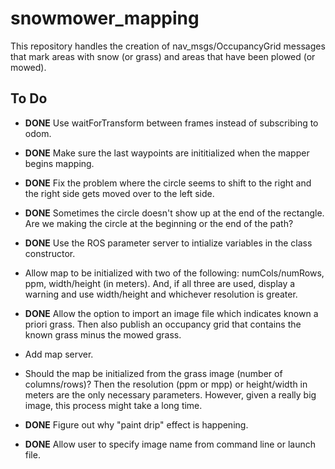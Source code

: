 # snowmower_mapping
This repository handles the creation of nav_msgs/OccupancyGrid messages that mark areas with snow (or grass) and areas that have been plowed (or mowed).

## To Do
* **DONE** Use waitForTransform between frames instead of subscribing to odom.

* **DONE** Make sure the last waypoints are inititialized when the mapper begins mapping.

* **DONE** Fix the problem where the circle seems to shift to the right and the right side gets moved over to the left side.

* **DONE** Sometimes the circle doesn't show up at the end of the rectangle. Are we making the circle at the beginning or the end of the path?

* **DONE** Use the ROS parameter server to intialize variables in the class constructor.

* Allow map to be initialized with two of the following: numCols/numRows, ppm, width/height (in meters). And, if all three are used, display a warning and use width/height and whichever resolution is greater.

* **DONE** Allow the option to import an image file which indicates known a priori grass. Then also publish an occupancy grid that contains the known grass minus the mowed grass.

* Add map server.

* Should the map be initialized from the grass image (number of columns/rows)? Then the resolution (ppm or mpp) or height/width in meters are the only necessary parameters. However, given a really big image, this process might take a long time.

* **DONE** Figure out why "paint drip" effect is happening.

* **DONE** Allow user to specify image name from command line or launch file.
